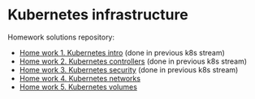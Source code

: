 # Kubernetes infrastructure
Homework solutions repository:
 - [Home work 1. Kubernetes intro](https://github.com/otus-kuber-2019-12/skobarx_platform/blob/master/kubernetes-intro/README.md) (done in previous k8s stream)
 - [Home work 2. Kubernetes controllers](https://github.com/otus-kuber-2019-12/skobarx_platform/blob/master/kubernetes-controllers/README.md) (done in previous k8s stream) 
 - [Home work 3. Kubernetes security](https://github.com/otus-kuber-2019-12/skobarx_platform/blob/master/kubernetes-security/README.md) (done in previous k8s stream)
 - [Home work 4. Kubernetes networks](https://github.com/otus-kuber-2020-04/skobarx_platform/blob/master/kubernetes-networks/)
 - [Home work 5. Kubernetes volumes](https://github.com/otus-kuber-2020-04/skobarx_platform/blob/master/kubernetes-volumes/) 
